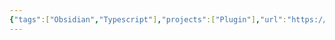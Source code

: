 ```yaml
---
{"tags":["Obsidian","Typescript"],"projects":["Plugin"],"url":"https://www.youtube.com/watch?v=AgXa03ZxJ88","type":"Video","Description":null,"Areas":null,"publish":true,"PassFrontmatter":true,"created":"2024-12-26T14:41:26.000+05:30","updated":"2024-12-26T14:41:26.000+05:30"}
---
```


